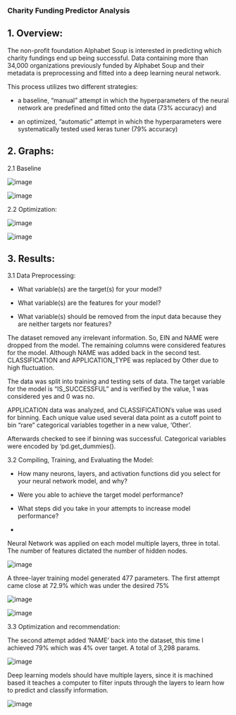 ### Charity Funding Predictor Analysis
## 1. Overview:

The non-profit foundation Alphabet Soup is interested in predicting which charity fundings end up being successful. Data containing more than 34,000 organizations previously funded by Alphabet Soup and their metadata is preprocessing and fitted into a deep learning neural network.

This process utilizes two different strategies:

- a baseline, “manual” attempt in which the hyperparameters of the neural network are predefined and fitted onto the data (73% accuracy) and

- an optimized, “automatic” attempt in which the hyperparameters were systematically tested used keras tuner (79% accuracy)

## 2. Graphs:

   2.1 Baseline

  ![image](https://user-images.githubusercontent.com/100891182/185627113-e1f10bdf-726d-403a-82e6-401e9e1323e8.png)

  ![image](https://user-images.githubusercontent.com/100891182/185627134-b9279c8c-5fa3-49db-afb6-4a9dc834436f.png)

   2.2 Optimization:
     
 ![image](https://user-images.githubusercontent.com/100891182/185627391-1d7826b6-cfc0-4186-83e9-6566b83d7227.png)
     
     
![image](https://user-images.githubusercontent.com/100891182/185627407-1086ffe9-d3ab-4101-826b-63b739425de1.png)



## 3. Results:


  3.1 Data Preprocessing:
  
 * What variable(s) are the target(s) for your model?   
    
 * What variable(s) are the features for your model?  
    
 * What variable(s) should be removed from the input data because they are neither targets nor features?
    
  
The dataset removed any irrelevant information. So, EIN and NAME were dropped from the 
model. The remaining columns were considered features for the model. Although NAME was added 
back in the second test. CLASSIFICATION and APPLICATION_TYPE was replaced by Other due to high 
fluctuation. 

The data was split into training and testing sets of data. The target variable for the model is 
“IS_SUCCESSFUL” and is verified by the value, 1 was considered yes and 0 was no.

APPLICATION data was analyzed, and CLASSIFICATION’s value was used for binning. Each unique value used several data 
point as a cutoff point to bin “rare” categorical variables together in a new value, ‘Other’. 

Afterwards checked to see if binning was successful. Categorical variables were encoded by ‘pd.get_dummies().
  
       
    
  3.2 Compiling, Training, and Evaluating the Model:
    
 * How many neurons, layers, and activation functions did you select for your neural network model, and why?
    
 * Were you able to achieve the target model performance?
    
 * What steps did you take in your attempts to increase model performance?
 * 
    
Neural Network was applied on each model multiple layers, three in total. The number of features 
dictated the number of hidden nodes. 

![image](https://user-images.githubusercontent.com/100891182/185629908-3016ba44-d073-4b0d-85df-38f35bd42b44.png)


A three-layer training model generated 477 parameters. The first attempt came close at 72.9% which was 
under the desired 75%

![image](https://user-images.githubusercontent.com/100891182/185630021-06eff539-001c-48e5-8d35-da8fb89ad509.png)

![image](https://user-images.githubusercontent.com/100891182/185630080-17cfaa23-40d5-43f7-80e1-23c7f257dc64.png)



   3.3 Optimization and recommendation:
   
     
The second attempt added ‘NAME’ back into the dataset, this time I achieved 79% which was 4% over 
target. A total of 3,298 params. 


![image](https://user-images.githubusercontent.com/100891182/185631025-e808d378-20bf-4f96-a77a-5bae2dc04984.png)


Deep learning models should have multiple layers, since it is machined based it teaches a 
computer to filter inputs through the layers to learn how to predict and classify information.


![image](https://user-images.githubusercontent.com/100891182/185631165-a6dbbb4b-0653-45c4-8a8f-7ccf057d2a96.png)



